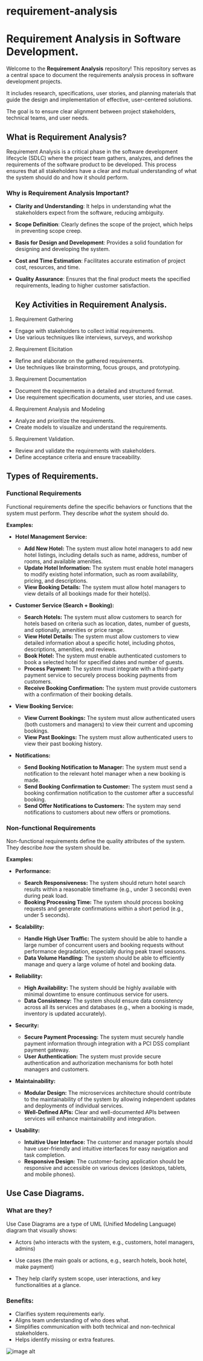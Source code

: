 # requirement-analysis

# Requirement Analysis in Software Development.
Welcome to the **Requirement Analysis** repository! 
This repository serves as a central space to document the requirements analysis process in software development projects.  

It includes research, specifications, user stories, and planning materials that guide the design and implementation of effective, user-centered solutions.  

The goal is to ensure clear alignment between project stakeholders, technical teams, and user needs.

## What is Requirement Analysis?
Requirement Analysis is a critical phase in the software development lifecycle (SDLC) where the project team gathers, analyzes, and defines the requirements of the software product to be developed. This process ensures that all stakeholders have a clear and mutual understanding of what the system should do and how it should perform.
### Why is Requirement Analysis Important?
- **Clarity and Understanding**: It helps in understanding what the stakeholders expect from the software, reducing ambiguity.
- **Scope Definition**: Clearly defines the scope of the project, which helps in preventing scope creep.
- **Basis for Design and Development**: Provides a solid foundation for designing and developing the system.
- **Cost and Time Estimation**: Facilitates accurate estimation of project cost, resources, and time.
- **Quality Assurance**: Ensures that the final product meets the specified requirements, leading to higher customer satisfaction.

  ## Key Activities in Requirement Analysis.
1. Requirement Gathering
- Engage with stakeholders to collect initial requirements.
- Use various techniques like interviews, surveys, and workshop
2. Requirement Elicitation
- Refine and elaborate on the gathered requirements.
- Use techniques like brainstorming, focus groups, and prototyping.
3. Requirement Documentation
- Document the requirements in a detailed and structured format.
- Use requirement specification documents, user stories, and use cases.
4. Requirement Analysis and Modeling
- Analyze and prioritize the requirements.
- Create models to visualize and understand the requirements.
5. Requirement Validation.
- Review and validate the requirements with stakeholders.
- Define acceptance criteria and ensure traceability.

 ## Types of Requirements.

### Functional Requirements

Functional requirements define the specific behaviors or functions that the system must perform. They describe *what* the system should do.

**Examples:**

* **Hotel Management Service:**
    * **Add New Hotel:** The system must allow hotel managers to add new hotel listings, including details such as name, address, number of rooms, and available amenities.
    * **Update Hotel Information:** The system must enable hotel managers to modify existing hotel information, such as room availability, pricing, and descriptions.
    * **View Booking Details:** The system must allow hotel managers to view details of all bookings made for their hotel(s).

* **Customer Service (Search + Booking):**
    * **Search Hotels:** The system must allow customers to search for hotels based on criteria such as location, dates, number of guests, and optionally, amenities or price range.
    * **View Hotel Details:** The system must allow customers to view detailed information about a specific hotel, including photos, descriptions, amenities, and reviews.
    * **Book Hotel:** The system must enable authenticated customers to book a selected hotel for specified dates and number of guests.
    * **Process Payment:** The system must integrate with a third-party payment service to securely process booking payments from customers.
    * **Receive Booking Confirmation:** The system must provide customers with a confirmation of their booking details.

* **View Booking Service:**
    * **View Current Bookings:** The system must allow authenticated users (both customers and managers) to view their current and upcoming bookings.
    * **View Past Bookings:** The system must allow authenticated users to view their past booking history.

* **Notifications:**
    * **Send Booking Notification to Manager:** The system must send a notification to the relevant hotel manager when a new booking is made.
    * **Send Booking Confirmation to Customer:** The system must send a booking confirmation notification to the customer after a successful booking.
    * **Send Offer Notifications to Customers:** The system may send notifications to customers about new offers or promotions.

### Non-functional Requirements

Non-functional requirements define the quality attributes of the system. They describe *how* the system should be.

**Examples:**

* **Performance:**
    * **Search Responsiveness:** The system should return hotel search results within a reasonable timeframe (e.g., under 3 seconds) even during peak load.
    * **Booking Processing Time:** The system should process booking requests and generate confirmations within a short period (e.g., under 5 seconds).

* **Scalability:**
    * **Handle High User Traffic:** The system should be able to handle a large number of concurrent users and booking requests without performance degradation, especially during peak travel seasons.
    * **Data Volume Handling:** The system should be able to efficiently manage and query a large volume of hotel and booking data.

* **Reliability:**
    * **High Availability:** The system should be highly available with minimal downtime to ensure continuous service for users.
    * **Data Consistency:** The system should ensure data consistency across all its services and databases (e.g., when a booking is made, inventory is updated accurately).

* **Security:**
    * **Secure Payment Processing:** The system must securely handle payment information through integration with a PCI DSS compliant payment gateway.
    * **User Authentication:** The system must provide secure authentication and authorization mechanisms for both hotel managers and customers.

* **Maintainability:**
    * **Modular Design:** The microservices architecture should contribute to the maintainability of the system by allowing independent updates and deployments of individual services.
    * **Well-Defined APIs:** Clear and well-documented APIs between services will enhance maintainability and integration.

* **Usability:**
    * **Intuitive User Interface:** The customer and manager portals should have user-friendly and intuitive interfaces for easy navigation and task completion.
    * **Responsive Design:** The customer-facing application should be responsive and accessible on various devices (desktops, tablets, and mobile phones).

## Use Case Diagrams.
### What are they?
Use Case Diagrams are a type of UML (Unified Modeling Language) diagram that visually shows:

- Actors (who interacts with the system, e.g., customers, hotel managers, admins)

- Use cases (the main goals or actions, e.g., search hotels, book hotel, make payment)

- They help clarify system scope, user interactions, and key functionalities at a glance.

### Benefits:
-  Clarifies system requirements early.
-  Aligns team understanding of who does what.
-  Simplifies communication with both technical and non-technical stakeholders.
-  Helps identify missing or extra features.

![image alt](https://github.com/Jakufu/requirement-analysis/blob/7e11e5853ef07a6c94a8e87971edfc385c76e292/alx-booking-uc.png.drawio.png)
